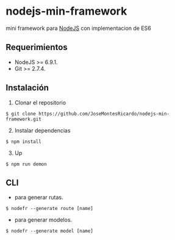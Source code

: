 # nodejs-min-framework
mini framework para [NodeJS](https://github.com/nodejs/node) con implementacion de ES6

## Requerimientos
- NodeJS  >=  6.9.1.
- Git >= 2.7.4.


## Instalación
1. Clonar el repositorio
```
$ git clone https://github.com/JoseMontesRicardo/nodejs-min-framework.git
```

2. Instalar dependencias
```
$ npm install
```

3. Up
```
$ npm run demon
```

## CLI
* para generar rutas.
```
$ nodefr --generate route [name]
```

* para generar modelos.
```
$ nodefr --generate model [name]
```
